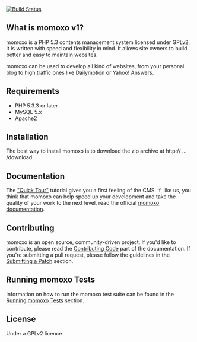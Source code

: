[![Build Status](https://secure.travis-ci.org/momoxo/momoxo.png?branch=master)](https://travis-ci.org/momoxo/momoxo)

## What is momoxo v1?

momoxo is a PHP 5.3 contents management system licensed under GPLv2. It is written with speed and flexibility in mind. It allows site owners to build better and easy to maintain websites.

momoxo can be used to develop all kind of websites, from your personal blog to high traffic ones like Dailymotion or Yahoo! Answers.

## Requirements

* PHP 5.3.3 or later
* MySQL 5.x
* Apache2

## Installation

The best way to install momoxo is to download the zip archive at http:// ... /download.


## Documentation

The ["Quick Tour"]() tutorial gives you a first feeling of the CMS. If, like us, you think that momoxo can help speed up your development and take the quality of your work to the next level, read the official [momoxo documentation]().

## Contributing

momoxo is an open source, community-driven project. If you'd like to contribute, please read the [Contributing Code]() part of the documentation. If you're submitting a pull request, please follow the guidelines in the [Submitting a Patch]() section.

## Running momoxo Tests

Information on how to run the momoxo test suite can be found in the [Running momoxo Tests]() section.

## License

Under a GPLv2 licence.

